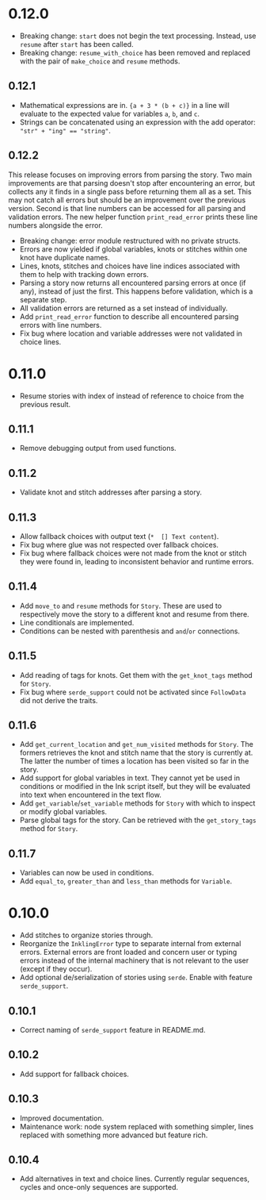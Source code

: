 # 0.12.0

*   Breaking change: `start` does not begin the text processing. Instead, use `resume` after `start` has been called.
*   Breaking change: `resume_with_choice` has been removed and replaced with the pair of `make_choice` and `resume` methods.

## 0.12.1

*   Mathematical expressions are in. `{a + 3 * (b + c)}` in a line will evaluate to the expected value for variables `a`, `b`, and `c`.
*   Strings can be concatenated using an expression with the add operator: `"str" + "ing" == "string"`.

## 0.12.2

This release focuses on improving errors from parsing the story. Two main improvements are that parsing doesn't stop after encountering an error, but collects any it finds in a single pass before returning them all as a set. This may not catch all errors but should be an improvement over the previous version. Second is that line numbers can be accessed for all parsing and validation errors. The new helper function `print_read_error` prints these line numbers alongside the error.

*   Breaking change: error module restructured with no private structs.
*   Errors are now yielded if global variables, knots or stitches within one knot have duplicate names.
*   Lines, knots, stitches and choices have line indices associated with them to help with tracking down errors.
*   Parsing a story now returns all encountered parsing errors at once (if any), instead of just the first. This happens before validation, which is a separate step.
*   All validation errors are returned as a set instead of individually.
*   Add `print_read_error` function to describe all encountered parsing errors with line numbers.
*   Fix bug where location and variable addresses were not validated in choice lines.

# 0.11.0

*   Resume stories with index of instead of reference to choice from the previous result.

## 0.11.1

*   Remove debugging output from used functions.

## 0.11.2

*   Validate knot and stitch addresses after parsing a story.

## 0.11.3

*   Allow fallback choices with output text (`*  [] Text content`).
*   Fix bug where glue was not respected over fallback choices.
*   Fix bug where fallback choices were not made from the knot or stitch they were found in, leading to inconsistent behavior and runtime errors.

## 0.11.4

*   Add `move_to` and `resume` methods for `Story`. These are used to respectively move the story to a different knot and resume from there.
*   Line conditionals are implemented.
*   Conditions can be nested with parenthesis and `and`/`or` connections.

## 0.11.5

*   Add reading of tags for knots. Get them with the `get_knot_tags` method for `Story`.
*   Fix bug where `serde_support` could not be activated since `FollowData` did not derive the traits.

## 0.11.6

*   Add `get_current_location` and `get_num_visited` methods for `Story`. The formers retrieves the knot and stitch name that the story is currently at. The latter the number of times a location has been visited so far in the story.
*   Add support for global variables in text. They cannot yet be used in conditions or modified in the Ink script itself, but they will be evaluated into text when encountered in the text flow.
*   Add `get_variable`/`set_variable` methods for `Story` with which to inspect or modify global variables.
*   Parse global tags for the story. Can be retrieved with the `get_story_tags` method for `Story`.

## 0.11.7

*   Variables can now be used in conditions.
*   Add `equal_to`, `greater_than` and `less_than` methods for `Variable`.

# 0.10.0

*   Add stitches to organize stories through.
*   Reorganize the `InklingError` type to separate internal from external errors. External errors are front loaded and concern user or typing errors instead of the internal machinery that is not relevant to the user (except if they occur).
*   Add optional de/serialization of stories using `serde`. Enable with feature `serde_support`.

## 0.10.1

*   Correct naming of `serde_support` feature in README.md.

## 0.10.2

*   Add support for fallback choices.

## 0.10.3

*   Improved documentation.
*   Maintenance work: node system replaced with something simpler, lines replaced with something more advanced but feature rich.

## 0.10.4

*   Add alternatives in text and choice lines. Currently regular sequences, cycles and once-only sequences are supported.
